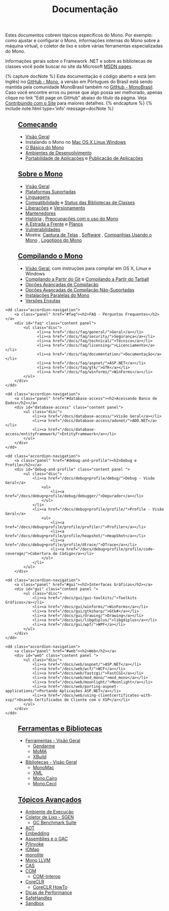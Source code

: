 ﻿---
title: Documentação
redirect_from:
  - /Documentation/
  - /Class_Library_Documentation/
  - /Docs/
---

Estes documentos cobrem tópicos específicos do Mono. Por exemplo: como ajustar e configurar o Mono, informações internas do Mono sobre a máquina virtual, o coletor de lixo e sobre várias ferramentas especializadas do Mono. 

Informações gerais sobre o Framework .NET e sobre as bibliotecas de classes você pode buscar no site da Microsoft [MSDN pages](http://msdn.microsoft.com/en-us/library/ff361664.aspx).

{% capture docNote %}
Esta documentação é código aberto e está (em Inglês) no [GitHub - Mono](https://github.com/mono/website/docs), a versão em Pôrtugues do Brasil está sendo mantida pela comunidade MonoBrasil também no [GitHub - MonoBrasil](https://github.com/MonoBrasil/website). 
Caso você encontre erros ou pense que algo possa ser melhorado, apenas clique no link "Edit page on GitHub" abaixo do título da página. Veja [Contribuindo com o Site](https://github.com/MonoBrasil/website#contributing-to-the-website) para maiores detalhes.
{% endcapture %}
{% include note.html type='info' message=docNote %}

<dl class="accordion" data-accordion>
    <dd class="accordion-navigation">
        <a class="panel" href="#getting-started"><h2>Começando</h2></a>
        <div id="getting-started" class="content panel active">
            <ul class="disc">
                <li><a href="/docs/getting-started">Visão Geral</a></li>
                <li>Instalando o Mono no <a href="/docs/getting-started/install/mac/">Mac OS X</a>,<a href="/docs/getting-started/install/linux/">Linux</a>,<a href="/docs/getting-started/install/windows/">Windows</a></li>
                <li><a href="/docs/getting-started/mono-basics/">O Básico do Mono</a></li>
                <li><a href="/docs/getting-started/development-environments/">Ambientes de Desenvolvimento</a> </li>
                <li><a href="/docs/getting-started/application-portability/">Portabilidade de Aplicações</a> e <a href="/docs/getting-started/application-deployment/">Publicação de Aplicações</a></li>
            </ul>
        </div>
    </dd>

   <dd class="accordion-navigation">
        <a class="panel" href="#about-mono"><h2>Sobre o Mono</h2></a>
        <div id="about-mono" class="content panel">
            <ul class="disc">
                <li><a href="/docs/about-mono/">Visão Geral</a></li>
                <li><a href="/docs/about-mono/supported-platforms/">Plataformas Suportadas</a></li>
                <li><a href="/docs/about-mono/languages/">Linguagens</a></li>
                <li><a href="/docs/about-mono/compatibility/">Compatibilidade</a> e <a href="/docs/about-mono/class-status/">Status das Bibliotecas de Classes</a></li>
                <li><a href="/docs/about-mono/releases/">Liberações</a> e <a href="/docs/about-mono/versioning/">Versionamento</a></li>
                <li><a href="/docs/about-mono/maintainers/">Mantenedores</a></li>
                <li><a href="/docs/about-mono/history/">História</a> , <a href="/docs/about-mono/concerns-about-mono/">Preocupações com o uso do Mono</a></li>
                <li><a href="/docs/about-mono/roadmap/">A Estrada a Frente</a> e <a href="/docs/about-mono/plans/">Planos</a></li>
                <li><a href="/docs/about-mono/vulnerabilities/">Vulnerabilidades</a></li>
                <li>Mostra: <a href="/docs/about-mono/showcase/screenshots/">Captura de Telas</a> , <a href="/docs/about-mono/showcase/software/">Software</a> , <a href="/docs/about-mono/showcase/companies-using-mono/">Companhias Usando o Mono</a> , <a href="/docs/about-mono/logos/">Logotipos do Mono</a></li>
            </ul>
        </div>
    </dd>

   <dd class="accordion-navigation">
        <a class="panel" href="#compiling-mono"><h2>Compilando o Mono</h2></a>
        <div id="compiling-mono" class="content panel">
            <ul class="disc">
                <li><a href="/docs/compiling-mono/">Visão Geral</a>, com instruções para compilar em OS X, Linux e Windows</li>
                <li><a href="/docs/compiling-mono/compiling-from-git/">Compilando a Partir do Git</a> e <a href="/docs/compiling-mono/compiling-from-tarball/">Compilando a Partir do Tarball</a></li>
                <li><a href="/docs/compiling-mono/advanced-mono-compile-options/">Opções Avançadas de Compilação</a></li>
                <li><a href="/docs/compiling-mono/unsupported-advanced-compile-options/">Opções Avançadas de Compilação Não-Suportadas</a></li>
                <li><a href="/docs/compiling-mono/parallel-mono-environments/">Instalações Paralelas do Mono</a></li>
                <li><a href="/docs/compiling-mono/small-footprint/">Versões Enxutas</a></li>
            </ul>
        </div>
    </dd>

    <dd class="accordion-navigation">
        <a class="panel" href="#faq"><h2>FAQ - Perguntas Frequentes</h2></a>
        <div id="faq" class="content panel">
            <ul class="disc">
                  <li><a href="/docs/faq/general/">Geral</a></li>
                  <li><a href="/docs/faq/security/">Segurança</a></li>
                  <li><a href="/docs/faq/technical/">Técnico</a></li>
                  <li><a href="/docs/faq/licensing/">Licenciamento</a></li>
                  <li><a href="/docs/faq/documentation/">Documentação</a></li>
                  <li><a href="/docs/faq/aspnet/">ASP.NET</a></li>
                  <li><a href="/docs/faq/gtk/">GTK</a></li>
                  <li><a href="/docs/faq/winforms/">WinForms</a></li>
            </ul>
        </div>
    </dd>

    <dd class="accordion-navigation">
        <a class="panel" href="#database-access"><h2>Acessando Banco de Dados</h2></a>
        <div id="database-access" class="content panel">
            <ul class="disc">
                <li><a href="/docs/database-access/">Visão Geral</a></li>
                <li><a href="/docs/database-access/adonet/">ADO.NET</a></li>
                <li><a href="/docs/database-access/entityframework/">EntityFramework</a></li>
            </ul>
        </div>
    </dd>

    <dd class="accordion-navigation">
        <a class="panel" href="#debug-and-profile"><h2>Debug e Profile</h2></a>
        <div id="debug-and-profile" class="content panel ">
            <ul class="disc">
                <li><a href="/docs/debug+profile/debug/">Debug - Visão Geral</a>
                    <ul>
                        <li><a href="/docs/debug+profile/debug/debugger/">Depurador</a></li>
                    </ul>
                </li>
                <li><a href="/docs/debug+profile/profile/">Profile - Visão Geral</a>
                    <ul>
                        <li><a href="/docs/debug+profile/profile/profiler/">Profiler</a></li>
                        <li><a href="/docs/debug+profile/profile/heapshot/">HeapShot</a></li>
                        <li><a href="/docs/debug+profile/profile/dtrace/">DTrace</a></li>
                        <li><a href="/docs/debug+profile/profile/code-coverage/">Cobertura de Código</a></li>
                    </ul>
                </li>
            </ul>
        </div>
   </dd>

    <dd class="accordion-navigation">
        <a class="panel" href="#gui"><h2>Interfaces Gráficas</h2></a>
        <div id="gui" class="content panel ">
            <ul class="disc">
                <li><a href="/docs/gui/gui-toolkits/">Toolkits Gráficos</a></li>
                <li><a href="/docs/gui/winforms/">WinForms</a></li>
                <li><a href="/docs/gui/gtksharp/">Gtk#</a></li>
                <li><a href="/docs/gui/drawing/">Drawing</a></li>
                <li><a href="/docs/gui/libgdiplus/">libgdiplus</a></li>
                <li><a href="/docs/gui/wpf/">WPF</a></li>
            </ul>
        </div>
    </dd>

    <dd class="accordion-navigation">
        <a class="panel" href="#web"><h2>Web</h2></a>
        <div id="web" class="content panel ">
            <ul class="disc">
                <li><a href="/docs/web/aspnet/">ASP.NET</a></li>
                <li><a href="/docs/web/wcf/">WCF</a></li>
                <li><a href="/docs/web/fastcgi/">FastCGI</a></li>
                <li><a href="/docs/web/mod_mono/">mod_mono</a></li>
                <li><a href="/docs/web/moonlight/">Moonlight</a></li>
                <li><a href="/docs/web/porting-aspnet-applications/">Portando Aplicações ASP.NET</a></li>
                <li><a href="/docs/web/using-clientcertificates-with-xsp/">Usando Certificados de Cliente com o XSP</a></li>
            </ul>
        </div>
    </dd>

   <dd class="accordion-navigation">
        <a class="panel" href="#tools-and-libraries"><h2>Ferramentas e Bibliotecas</h2></a>
        <div id="tools-and-libraries" class="content panel ">
            <ul class="disc">
                <li><a href="/docs/tools+libraries/tools/">Ferramentas - Visão Geral</a>
                    <ul>
                        <li><a href="/docs/tools+libraries/tools/gendarme/">Gendarme</a></li>
                        <li><a href="/docs/tools+libraries/tools/moma/">MoMA</a></li>
                        <li><a href="/docs/tools+libraries/tools/xbuild/">XBuild</a></li>
                    </ul>
                </li>
                <li><a href="/docs/tools+libraries/libraries/">Bibliotecas - Visão Geral</a>
                   <ul>
                      <li><a href="/docs/tools+libraries/libraries/monomac/">MonoMac</a></li>
                      <li><a href="/docs/tools+libraries/libraries/xml/">XML</a></li>
                      <li><a href="/docs/tools+libraries/libraries/Mono.Cairo/">Mono.Cairo</a></li>
                      <li><a href="/docs/tools+libraries/libraries/Mono.Cecil/">Mono.Cecil</a></li>
                   </ul>
                </li>
            </ul>
        </div>
    </dd>

   <dd class="accordion-navigation">
        <a class="panel" href="#advanced-topics"><h2>Tópicos Avançados</h2></a>
        <div id="advanced-topics" class="content panel ">
            <ul class="disc">
                <li><a href="/docs/advanced/runtime/">Ambiente de Execução</a></li>
                <li><a href="/docs/advanced/garbage-collector/sgen/">Coletor de Lixo - SGEN</a>
                    <ul>
                        <li><a href="/docs/advanced/garbage-collector/benchmark-suite/">GC Benchmark Suite</a></li>
                    </ul>
                </li>
                <li><a href="/docs/advanced/aot/">AOT</a></li>
                <li><a href="/docs/advanced/embedding/">Embedding</a></li>
                <li><a href="/docs/advanced/assemblies-and-the-gac/">Assemblies e o GAC</a></li>
                <li><a href="/docs/advanced/pinvoke/">P/Invoke</a></li>
                <li><a href="/docs/advanced/iomap/">IOMap</a></li>
                <li><a href="/docs/advanced/monolite/">monolite</a></li>
                <li><a href="/docs/advanced/mono-llvm/">Mono LLVM</a></li>
                <li><a href="/docs/advanced/cas/">CAS</a></li>
                <li><a href="/docs/advanced/com/">COM</a>
                    <ul>
                        <li><a href="/docs/advanced/com-interop/">COM-Interop</a></li>
                    </ul>
                </li>
                <li><a href="/docs/advanced/coreclr/">CoreCLR</a>
                    <ul>
                        <li><a href="/docs/advanced/coreclr-howto/">CoreCLR HowTo</a></li>
                    </ul>
                </li>
                <li><a href="/docs/advanced/performance-tips/">Dicas de Performance</a></li>
                <li><a href="/docs/advanced/safehandles/">SafeHandles</a></li>
                <li><a href="/docs/advanced/sandbox/">Sandbox</a></li>
            </ul>
        </div>
    </dd>
</dl>
